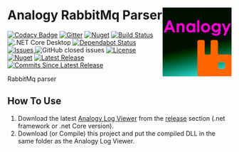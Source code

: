 # Analogy RabbitMq Parser  <img src="./Assets/AnalogyRabbitMq.png" align="right" width="155px" height="155px">



[![Codacy Badge](https://api.codacy.com/project/badge/Grade/899b6bab8b954353a8695b1762f89354)](https://app.codacy.com/gh/Analogy-LogViewer/Analogy.LogViewer.RabbitMq?utm_source=github.com&utm_medium=referral&utm_content=Analogy-LogViewer/Analogy.LogViewer.RabbitMq&utm_campaign=Badge_Grade)
[![Gitter](https://badges.gitter.im/Analogy-LogViewer/community.svg)](https://gitter.im/Analogy-LogViewer/community?utm_source=badge&utm_medium=badge&utm_campaign=pr-badge)
[![Nuget](https://img.shields.io/nuget/dt/Analogy.LogViewer.RabbitMq)](https://www.nuget.org/packages/Analogy.LogViewer.RabbitMq/) 
[![Build Status](https://dev.azure.com/Analogy-LogViewer/Analogy%20Log%20Viewer/_apis/build/status/Analogy-LogViewer.Analogy.LogViewer.RabbitMq?branchName=master)](https://dev.azure.com/Analogy-LogViewer/Analogy%20Log%20Viewer/_build/latest?definitionId=38&branchName=master) ![.NET Core Desktop](https://github.com/Analogy-LogViewer/Analogy.LogViewer.RabbitMq/workflows/.NET%20Core%20Desktop/badge.svg)
[![Dependabot Status](https://api.dependabot.com/badges/status?host=github&repo=Analogy-LogViewer/Analogy.LogViewer.RabbitMq)](https://dependabot.com)
<a href="https://github.com/Analogy-LogViewer/Analogy.LogViewer.RabbitMq/issues">
    <img src="https://img.shields.io/github/issues/Analogy-LogViewer/Analogy.LogViewer.RabbitMq" alt="Issues" />
</a>
![GitHub closed issues](https://img.shields.io/github/issues-closed-raw/Analogy-LogViewer/Analogy.LogViewer.RabbitMq)
<a href="https://github.com/Analogy-LogViewer/Analogy.LogViewer.RabbitMq/blob/master/LICENSE">
    <img src="https://img.shields.io/github/license/Analogy-LogViewer/Analogy.LogViewer.RabbitMq" alt="License" />
</a>
[![Nuget](https://img.shields.io/nuget/v/Analogy.LogViewer.RabbitMq)](https://www.nuget.org/packages/Analogy.LogViewer.RabbitMq/) 
<a href="https://github.com/Analogy-LogViewer/Analogy.LogViewer.RabbitMq/releases">
    <img src="https://img.shields.io/github/v/release/Analogy-LogViewer/Analogy.LogViewer.RabbitMq" alt="Latest Release" />
</a>
<a href="https://github.com/Analogy-LogViewer/Analogy.Analogy.LogViewer.RabbitMq/compare/V1.0.0...master"> 
  <img src="https://img.shields.io/github/commits-since/Analogy-LogViewer/Analogy.Analogy.LogViewer.RabbitMq/latest" alt="Commits Since Latest Release"  />
</a>

 RabbitMq parser

## How To Use
1. Download the latest [Analogy Log Viewer](https://github.com/Analogy-LogViewer/Analogy.LogViewer) from the [release](https://github.com/Analogy-LogViewer/Analogy.LogViewer/releases) section (.net framework or .net Core version).
2. Download (or Compile) this project and put the compiled DLL in the same folder as the Analogy Log Viewer.
